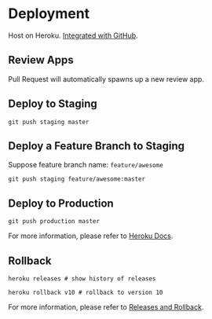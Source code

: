 # Deployment

Host on Heroku. [Integrated with GitHub](https://devcenter.heroku.com/articles/github-integration).

## Review Apps

Pull Request will automatically spawns up a new review app.

## Deploy to Staging

    git push staging master

## Deploy a Feature Branch to Staging

Suppose feature branch name: `feature/awesome`

    git push staging feature/awesome:master

## Deploy to Production

    git push production master

For more information, please refer to [Heroku Docs](https://devcenter.heroku.com/articles/git).

## Rollback

```
heroku releases # show history of releases

heroku rollback v10 # rollback to version 10
```

For more information, please refer to [Releases and Rollback](https://devcenter.heroku.com/articles/releases).
